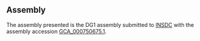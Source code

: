

Assembly
--------

The assembly presented is the DG1 assembly submitted to
[INSDC](http://www.insdc.org) with the assembly accession
[GCA\_000750675.1](http://www.ebi.ac.uk/ena/data/view/GCA_000750675.1).
